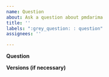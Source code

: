 ```yaml
---
name: Question
about: Ask a question about pmdarima
title: ''
labels: ":grey_question: : question"
assignees: ''

---
```


<!-- Before asking a question, please consult our closed issues and docs to see
if we have already addressed it:

https://github.com/alkaline-ml/pmdarima/issues?q=is%3Aissue+is%3Aclosed
https://www.alkaline-ml.com/pmdarima/
-->

**Question**
<!-- A clear and concise description of the issue you're experiencing, and under what conditions -->

**Versions (if necessary)**
<!--
Please run the following snippet and paste the output below.
import platform; print(platform.platform())
import sys; print("Python", sys.version)
import pmdarima; print("pmdarima", pmdarima.__version__)
import numpy; print("NumPy", numpy.__version__)
import scipy; print("SciPy", scipy.__version__)
import sklearn; print("Scikit-Learn", sklearn.__version__)
import statsmodels; print("Statsmodels", statsmodels.__version__)
-->
